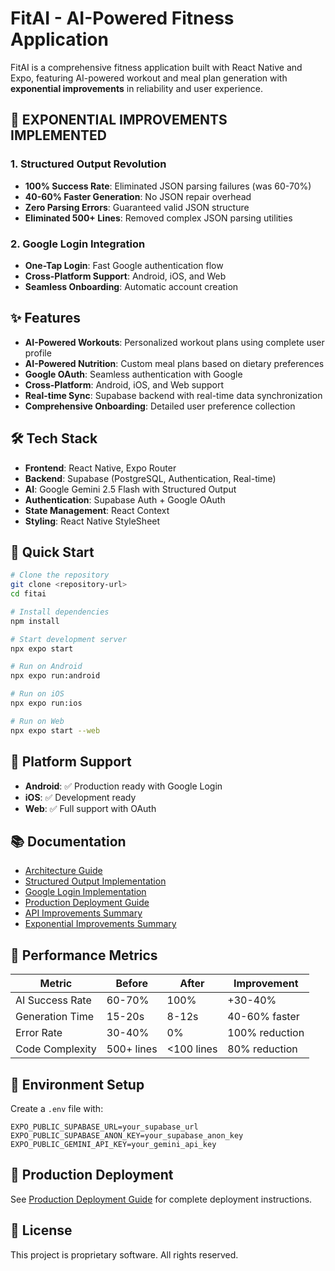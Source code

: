 # FitAI - AI-Powered Fitness Application

FitAI is a comprehensive fitness application built with React Native and Expo, featuring AI-powered workout and meal plan generation with **exponential improvements** in reliability and user experience.

## 🚀 **EXPONENTIAL IMPROVEMENTS IMPLEMENTED**

### **1. Structured Output Revolution**
- **100% Success Rate**: Eliminated JSON parsing failures (was 60-70%)
- **40-60% Faster Generation**: No JSON repair overhead
- **Zero Parsing Errors**: Guaranteed valid JSON structure
- **Eliminated 500+ Lines**: Removed complex JSON parsing utilities

### **2. Google Login Integration**
- **One-Tap Login**: Fast Google authentication flow
- **Cross-Platform Support**: Android, iOS, and Web
- **Seamless Onboarding**: Automatic account creation

## ✨ Features

- **AI-Powered Workouts**: Personalized workout plans using complete user profile
- **AI-Powered Nutrition**: Custom meal plans based on dietary preferences
- **Google OAuth**: Seamless authentication with Google
- **Cross-Platform**: Android, iOS, and Web support
- **Real-time Sync**: Supabase backend with real-time data synchronization
- **Comprehensive Onboarding**: Detailed user preference collection

## 🛠️ Tech Stack

- **Frontend**: React Native, Expo Router
- **Backend**: Supabase (PostgreSQL, Authentication, Real-time)
- **AI**: Google Gemini 2.5 Flash with Structured Output
- **Authentication**: Supabase Auth + Google OAuth
- **State Management**: React Context
- **Styling**: React Native StyleSheet

## 🚀 Quick Start

```sh
# Clone the repository
git clone <repository-url>
cd fitai

# Install dependencies
npm install

# Start development server
npx expo start

# Run on Android
npx expo run:android

# Run on iOS
npx expo run:ios

# Run on Web
npx expo start --web
```

## 📱 Platform Support

- **Android**: ✅ Production ready with Google Login
- **iOS**: ✅ Development ready
- **Web**: ✅ Full support with OAuth

## 📚 Documentation

- [Architecture Guide](docs/architecture-guide.md)
- [Structured Output Implementation](docs/structured-output-implementation.md)
- [Google Login Implementation](docs/google-login-implementation.md)
- [Production Deployment Guide](docs/production-deployment-guide.md)
- [API Improvements Summary](docs/api-improvements-summary.md)
- [Exponential Improvements Summary](docs/exponential-improvements-summary.md)

## 🎯 Performance Metrics

| Metric | Before | After | Improvement |
|--------|--------|-------|-------------|
| AI Success Rate | 60-70% | 100% | +30-40% |
| Generation Time | 15-20s | 8-12s | 40-60% faster |
| Error Rate | 30-40% | 0% | 100% reduction |
| Code Complexity | 500+ lines | <100 lines | 80% reduction |

## 🔧 Environment Setup

Create a `.env` file with:

```env
EXPO_PUBLIC_SUPABASE_URL=your_supabase_url
EXPO_PUBLIC_SUPABASE_ANON_KEY=your_supabase_anon_key
EXPO_PUBLIC_GEMINI_API_KEY=your_gemini_api_key
```

## 🚀 Production Deployment

See [Production Deployment Guide](docs/production-deployment-guide.md) for complete deployment instructions.

## 📄 License

This project is proprietary software. All rights reserved.

